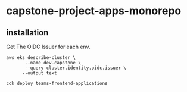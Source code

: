 # capstone-project-apps-monorepo

## installation

Get The OIDC Issuer for each env.

```shell
aws eks describe-cluster \                       
       --name dev-capstone \
       --query cluster.identity.oidc.issuer \
      --output text
```

```shell
cdk deploy teams-frontend-applications
```
